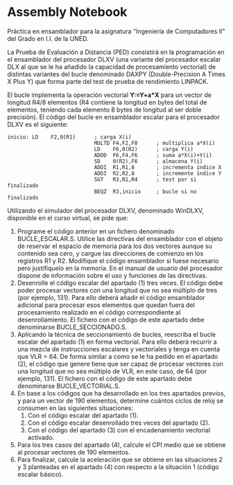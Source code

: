 # Assembly Notebook

Práctica en ensamblador para la asignatura "Ingeniería de Computadores II" del Grado en I.I. de la UNED.

La Prueba de Evaluación a Distancia (PED) consistirá en la programación en el ensamblador del procesador  DLXV  (una  variante  del  procesador  escalar  DLX  al  que  se  le  ha  añadido  la  capacidad  de  procesamiento  vectorial)  de  distintas  variantes  del  bucle  denominado  DAXPY  (Double-Precision  A  Times  X  Plus  Y)  que  forma  parte  del  test  de  prueba  de  rendimiento  LINPACK.

El  bucle  implementa  la  operación  vectorial  __Y:=Y+a\*X__  para  un  vector  de  longitud  R4/8  elementos  (R4 contiene  la  longitud  en  bytes  del  total  de  elementos,  teniendo  cada  elemento  8  bytes  de  longitud  al  ser  doble  precisión).  El  código  del  bucle  en  ensamblador escalar para el procesador DLXV es el siguiente:

```assembly
inicio: LD    F2,0(R1)      ; carga X(i)                     
		 					MULTD F4,F2,F0      ; multiplica a*X(i)                     
		 					LD    F6,0(R2)      ; carga Y(i)                     
		 					ADDD  F6,F4,F6      ; suma a*X(i)+Y(i)                     
		 					SD    0(R2),F6      ; almacena Y(i)                     
		 					ADDI  R1,R1,8       ; incrementa índice X                     
		 					ADDI  R2,R2,8       ; incremente índice Y                     
		 					SGT   R3,R1,R4      ; test por si finalizado                     
		 					BEQZ  R3,inicio     ; bucle si no finalizado
```

Utilizando el simulador del procesador DLXV, denominado WinDLXV, disponible en el curso virtual, se pide que:
1. Programe  el  código  anterior  en  un  fichero  denominado  BUCLE_ESCALAR.S.  Utilice  las  directivas  del ensamblador con el objeto de reservar el espacio de memoria para los dos vectores aunque su contenido  sea  cero,  y  cargue  las  direcciones  de  comienzo  en  los  registros  R1  y  R2.  Modifique  el  código ensamblador si fuese necesario pero justifíquelo en la memoria. En el manual de usuario del procesador dispone de información sobre el uso y funciones de las directivas. 
2. Desenrolle el código escalar del apartado (1) tres veces. El código debe poder procesar vectores con una  longitud  que  no  sea  múltiplo  de  tres  (por  ejemplo,  131).  Para  ello  deberá  añadir  el  código  ensamblador adicional para procesar esos elementos que quedan fuera del procesamiento realizado en  el  código  correspondiente  al  desenrollamiento.  El  fichero  con  el  código  de  este  apartado  debe  denominarse BUCLE_SECCIONADO.S.
3. Aplicando  la  técnica  de  seccionamiento  de  bucles,  reescriba  el  bucle  escalar  del  apartado  (1)  en  forma  vectorial.  Para  ello  deberá  recurrir  a  una  mezcla  de  instrucciones  escalares  y  vectoriales  y  tenga en cuenta que VLR = 64. De forma similar a como se le ha pedido en el apartado (2), el código que genere tiene que ser capaz de procesar vectores con una longitud que no sea múltiplo de VLR, en este caso, de 64 (por ejemplo, 131). El fichero con el código de este apartado debe denominarse BUCLE_VECTORIAL.S. 
4. En  base  a  los  códigos  que  ha  desarrollado  en  los  tres  apartados  previos,  y  para  un  vector  de  190  elementos, determine cuántos ciclos de reloj se consumen en las siguientes situaciones: 
   1. Con el código escalar del apartado (1).  
   2. Con el código escalar desenrollado tres veces del apartado (2). 
   3. Con el código del apartado (3) con el encadenamiento vectorial activado. 
5. Para  los  tres  casos  del  apartado  (4),  calcule  el  CPI  medio  que  se  obtiene  al  procesar  vectores  de  190 elementos. 
6. Para  finalizar,  calcule  la  aceleración  que  se  obtiene  en  las  situaciones  2  y  3  planteadas  en  el  apartado (4) con respecto a la situación 1 (código escalar básico).
